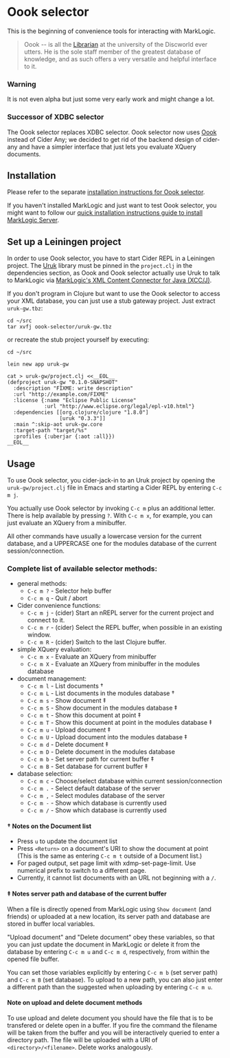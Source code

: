 # Oook selector

This is the beginning of convenience tools for interacting with MarkLogic.

> Oook -- is all the [Librarian](https://en.wikipedia.org/wiki/Unseen_University#Librarian)
> at the university of the Discworld ever utters. He is the sole staff
> member of the greatest database of knowledge, and as such offers a
> very versatile and helpful interface to it.

### Warning

It is not even alpha but just some very early work and might change a lot.

### Successor of XDBC selector

The Oook selector replaces XDBC selector. Oook selector now
uses [Oook](https://github.com/xquery-mode/Oook) instead of Cider Any;
we decided to get rid of the backend design of cider-any and have a
simpler interface that just lets you evaluate XQuery documents.

## Installation

Please refer to the separate [installation instructions for Oook selector](INSTALL.md).

If you haven't installed MarkLogic and just want to test Oook selector,
you might want to follow our
[quick installation instructions guide to install MarkLogic Server](INSTALL-MarkLogic.md).


## Set up a Leiningen project

In order to use Oook selector, you have to start Cider REPL in a
Leiningen project. The [Uruk](https://github.com/daveliepmann/uruk)
library must be pinned in the `project.clj` in the dependencies section,
as Oook and Oook selector actually use Uruk to talk to MarkLogic via
[MarkLogic's XML Content Connector for Java (XCC/J)](https://docs.marklogic.com/javadoc/xcc/index.html).

If you don't program in Clojure but want to use the Oook selector
to access your XML database, you can just use a stub gateway project.
Just extract `uruk-gw.tbz`:
```
cd ~/src
tar xvfj oook-selector/uruk-gw.tbz 
```
or recreate the stub project yourself by executing:
```
cd ~/src

lein new app uruk-gw

cat > uruk-gw/project.clj <<__EOL__
(defproject uruk-gw "0.1.0-SNAPSHOT"
  :description "FIXME: write description"
  :url "http://example.com/FIXME"
  :license {:name "Eclipse Public License"
            :url "http://www.eclipse.org/legal/epl-v10.html"}
  :dependencies [[org.clojure/clojure "1.8.0"]
                 [uruk "0.3.3"]]
  :main ^:skip-aot uruk-gw.core
  :target-path "target/%s"
  :profiles {:uberjar {:aot :all}})
__EOL__
```

## Usage

To use Oook selector, you cider-jack-in to an Uruk project by opening
the `uruk-gw/project.clj` file in Emacs and starting a Cider REPL by
entering `C-c m j`.

You actually use Oook selector by invoking `C-c m` plus an additional
letter. There is help available by pressing `?`.  With `C-c m x`, for
example, you can just evaluate an XQuery from a minibuffer.

All other commands have usually a lowercase version for the current database, and
a UPPERCASE one for the modules database of the current session/connection.

### Complete list of available selector methods:

- general methods:
  - `C-c m ?` - Selector help buffer
  - `C-c m q` - Quit / abort
- Cider convenience functions:
  - `C-c m j` - (cider) Start an nREPL server for the current project and connect to it.
  - `C-c m r` - (cider) Select the REPL buffer, when possible in an existing window.
  - `C-c m R` - (cider) Switch to the last Clojure buffer.
- simple XQuery evaluation:
  - `C-c m x` - Evaluate an XQuery from minibuffer
  - `C-c m X` - Evaluate an XQuery from minibuffer in the modules database
- document management:
  - `C-c m l` - List documents †
  - `C-c m L` - List documents in the modules database †
  - `C-c m s` - Show document ‡
  - `C-c m S` - Show document in the modules database ‡
  - `C-c m t` - Show this document at point ‡
  - `C-c m T` - Show this document at point in the modules database ‡
  - `C-c m u` - Upload document ‡
  - `C-c m U` - Upload document into the modules database ‡
  - `C-c m d` - Delete document ‡
  - `C-c m D` - Delete document in the modules database
  - `C-c m b` - Set server path for current buffer ‡
  - `C-c m B` - Set database for current buffer ‡
- database selection:
  - `C-c m c` - Choose/select database within current session/connection
  - `C-c m .` - Select default database of the server
  - `C-c m ,` - Select modules database of the server
  - `C-c m -` - Show which database is currently used
  - `C-c m /` - Show which database is currently used

#### † Notes on the Document list
* Press  `u`  to update the document list
* Press  `<Return>`  on a document's URI to show the document at point
  (This is the same as entering  `C-c m t`  outside of a Document list.)
* For paged output, set page limit with xdmp-set-page-limit.
  Use numerical prefix to switch to a different page.
* Currently, it cannot list documents with an URL not beginning with a `/`.

#### ‡ Notes server path and database of the current buffer

When a file is directly opened from MarkLogic using `Show document`
(and friends) or uploaded at a new location, its server path and
database are stored in buffer local variables.

"Upload document" and "Delete document" obey these variables, so that
you can just update the document in MarkLogic or delete it from the
database by entering `C-c m u` and `C-c m d`, respectively, from
within the opened file buffer.

You can set those variables explicitly by entering  `C-c m b` (set
server path) and `C-c m B` (set database). To upload to a new path,
you can also just enter a different path than the suggested when
uploading by entering  `C-c m u`.

#### Note on upload and delete document methods

To use upload and delete document you should have the file that is to
be transfered or delete open in a buffer. If you fire the command the
filename will be taken from the buffer and you will be interactively
queried to enter a directory path.  The file will be uploaded with a
URI of `<directory>/<filename>`.  Delete works analogously.
